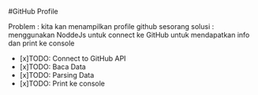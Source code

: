 #GitHub Profile

Problem : kita kan menampilkan profile github sesorang
solusi : menggunakan NoddeJs untuk connect ke GitHub untuk mendapatkan info dan print ke console


* [x]TODO: Connect to GitHub API
* [x]TODO: Baca Data
* [x]TODO: Parsing Data
* [x]TODO: Print ke console